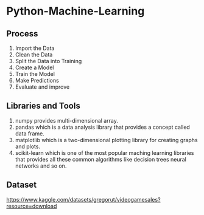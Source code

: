 # Python-Machine-Learning

## Process
1. Import the Data
2. Clean the Data
3. Split the Data into Training
4. Create a Model
5. Train the Model
6. Make Predictions
7. Evaluate and improve

## Libraries and Tools
1. numpy provides multi-dimensional array.
2. pandas which is a data analysis library that provides a concept called data frame.
3. matplotlib which is a two-dimensional plotting library for creating graphs and plots.
4. scikit-learn which is one of the most popular maching learning libraries that provides all these common algorithms like decision trees neural networks and so on.

## Dataset
https://www.kaggle.com/datasets/gregorut/videogamesales?resource=download

